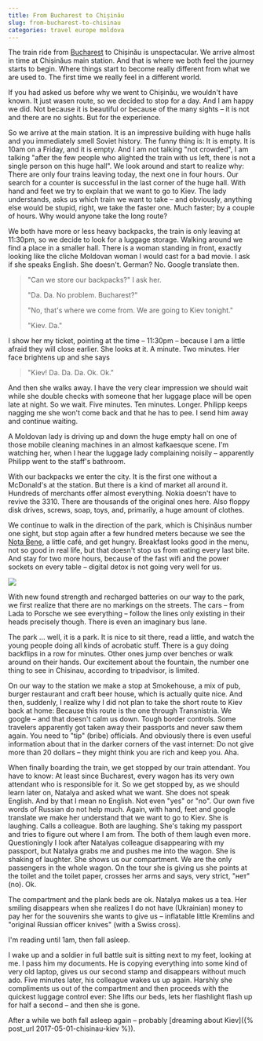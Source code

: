 ```yaml
---
title: From Bucharest to Chișinău
slug: from-bucharest-to-chisinau
categories: travel europe moldova
---
```



The train ride from [Bucharest](/?p=783) to Chișinău is unspectacular. We arrive almost in time at Chișinăus main station. And that is where we both feel the journey starts to begin. Where things start to become really different from what we are used to. The first time we really feel in a different world.

If you had asked us before why we went to Chișinău, we wouldn't have known. It just wasen route, so we decided to stop for a day. And I am happy we did. Not because it is beautiful or because of the many sights – it is not and there are no sights. But for the experience.

So we arrive at the main station. It is an impressive building with huge halls and you immediately smell Soviet history. The funny thing is: It is empty. It is 10am on a Friday, and it is empty. And I am not talking "not crowded", I am talking "after the few people who alighted the train with us left, there is not a single person on this huge hall". We look around and start to realize why: There are only four trains leaving today, the next one in four hours. Our search for a counter is successful in the last corner of the huge hall. With hand and feet we try to explain that we want to go to Kiev. The lady understands, asks us which train we want to take – and obviously, anything else would be stupid, right, we take the faster one. Much faster; by a couple of hours. Why would anyone take the long route?

We both have more or less heavy backpacks, the train is only leaving at 11:30pm, so we decide to look for a luggage storage. Walking around we find a place in a smaller hall. There is a woman standing in front, exactly looking like the cliche Moldovan woman I would cast for a bad movie. I ask if she speaks English. She doesn't. German? No. Google translate then.

> "Can we store our backpacks?" I ask her.
>
> "Da. Da. No problem. Bucharest?"
>
> "No, that's where we come from. We are going to Kiev tonight."
>
> "Kiev. Da."



I show her my ticket, pointing at the time – 11:30pm – because I am a little afraid they will close earlier. She looks at it. A minute. Two minutes. Her face brightens up and she says

> "Kiev! Da. Da. Da. Ok. Ok."

And then she walks away. I have the very clear impression we should wait while she double checks with someone that her luggage place will be open late at night. So we wait. Five minutes. Ten minutes. Longer. Philipp keeps nagging me she won't come back and that he has to pee. I send him away and continue waiting.

A Moldovan lady is driving up and down the huge empty hall on one of those mobile cleaning machines in an almost kafkaesque scene. I'm watching her, when I hear the luggage lady complaining noisily – apparently Philipp went to the staff's bathroom.

With our backpacks we enter the city. It is the first one without a McDonald's at the station. But there is a kind of market all around it. Hundreds of merchants offer almost everything. Nokia doesn't have to revive the 3310. There are thousands of the original ones here. Also floppy disk drives, screws, soap, toys, and, primarily, a huge amount of clothes.

We continue to walk in the direction of the park, which is Chișinăus number one sight, but stop again after a few hundred meters because we see the [Nota Bene](https://www.facebook.com/notabene.md/?rf=356132601097262), a little café, and get hungry. Breakfast looks good in the menu, not so good in real life, but that doesn't stop us from eating every last bite. And stay for two more hours, because of the fast wifi and the power sockets on every table – digital detox is not going very well for us.

![](https://atomic-temporary-205398276.wpcomstaging.com/wp-content/uploads/2017/04/JLT20791-1024x683.jpg)

With new found strength and recharged batteries on our way to the park, we first realize that there are no markings on the streets. The cars – from Lada to Porsche we see everything – follow the lines only existing in their heads precisely though. There is even an imaginary bus lane.

The park ... well, it is a park. It is nice to sit there, read a little, and watch the young people doing all kinds of acrobatic stuff. There is a guy doing backflips in a row for minutes. Other ones jump over benches or walk around on their hands. Our excitement about the fountain, the number one thing to see in Chisinau, according to tripadvisor, is limited.

On our way to the station we make a stop at Smokehouse, a mix of pub, burger restaurant and craft beer house, which is actually quite nice. And then, suddenly, I realize why I did not plan to take the short route to Kiev back at home: Because this route is the one through Transnistria. We google – and that doesn't calm us down. Tough border controls. Some travelers apparently got taken away their passports and never saw them again. You need to "tip" (bribe) officials. And obviously there is even useful information about that in the darker corners of the vast internet: Do not give more than 20 dollars – they might think you are rich and keep you. Aha.

When finally boarding the train, we get stopped by our train attendant. You have to know: At least since Bucharest, every wagon has its very own attendant who is responsible for it. So we get stopped by, as we should learn later on, Natalya and asked what we want. She does not speak English. And by that I mean no English. Not even "yes" or "no". Our own five words of Russian do not help much. Again, with hand, feet and google translate we make her understand that we want to go to Kiev. She is laughing. Calls a colleague. Both are laughing. She's taking my passport and tries to figure out where I am from. The both of them laugh even more. Questioningly I look after Natalyas colleague disappearing with my passport, but Natalya grabs me and pushes me into the wagon. She is shaking of laughter. She shows us our compartment. We are the only passengers in the whole wagon. On the tour she is giving us she points at the toilet and the toilet paper, crosses her arms and says, very strict, "нет" (no). Ok.

The compartment and the plank beds are ok. Natalya makes us a tea. Her smiling disappears when she realizes I do not have (Ukrainian) money to pay her for the souvenirs she wants to give us – inflatable little Kremlins and "original Russian officer knives" (with a Swiss cross).

I'm reading until 1am, then fall asleep.

I wake up and a soldier in full battle suit is sitting next to my feet, looking at me. I pass him my documents. He is copying everything into some kind of very old laptop, gives us our second stamp and disappears without much ado. Five minutes later, his colleague wakes us up again. Harshly she compliments us out of the compartment and then proceeds with the quickest luggage control ever: She lifts our beds, lets her flashlight flash up for half a second – and then she is gone.

After a while we both fall asleep again – probably [dreaming about Kiev]({% post_url 2017-05-01-chisinau-kiev %}).
